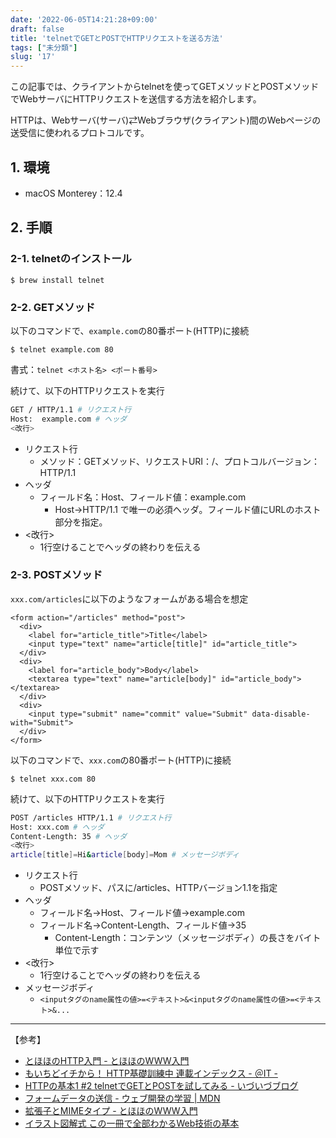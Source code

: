 ```yaml
---
date: '2022-06-05T14:21:28+09:00'
draft: false
title: 'telnetでGETとPOSTでHTTPリクエストを送る方法'
tags: ["未分類"]
slug: '17'
---
```


この記事では、クライアントからtelnetを使ってGETメソッドとPOSTメソッドでWebサーバにHTTPリクエストを送信する方法を紹介します。

HTTPは、Webサーバ(サーバ)⇄Webブラウザ(クライアント)間のWebページの送受信に使われるプロトコルです。

## 1. 環境
- macOS Monterey：12.4

## 2. 手順

### 2-1. telnetのインストール

```
$ brew install telnet
```

### 2-2. GETメソッド

以下のコマンドで、`example.com`の80番ポート(HTTP)に接続
```
$ telnet example.com 80
```

書式：`telnet <ホスト名> <ポート番号>`


続けて、以下のHTTPリクエストを実行
```zsh
GET / HTTP/1.1 # リクエスト行
Host:  example.com # ヘッダ
<改行>
```

- リクエスト行
  - メソッド：GETメソッド、リクエストURI：/、プロトコルバージョン：HTTP/1.1
- ヘッダ
  - フィールド名：Host、フィールド値：example.com
    - Host→HTTP/1.1 で唯一の必須ヘッダ。フィールド値にURLのホスト部分を指定。
- <改行>
  - 1行空けることでヘッダの終わりを伝える

### 2-3. POSTメソッド

`xxx.com/articles`に以下のようなフォームがある場合を想定

```
<form action="/articles" method="post">
  <div>
    <label for="article_title">Title</label>
    <input type="text" name="article[title]" id="article_title">
  </div>
  <div>
    <label for="article_body">Body</label>
    <textarea type="text" name="article[body]" id="article_body"></textarea>
  </div>
  <div>
    <input type="submit" name="commit" value="Submit" data-disable-with="Submit">
  </div>
</form>
```

以下のコマンドで、`xxx.com`の80番ポート(HTTP)に接続

```
$ telnet xxx.com 80
```

続けて、以下のHTTPリクエストを実行

```zsh
POST /articles HTTP/1.1 # リクエスト行
Host: xxx.com # ヘッダ
Content-Length: 35 # ヘッダ
<改行>
article[title]=Hi&article[body]=Mom # メッセージボディ
```

- リクエスト行
  - POSTメソッド、パスに/articles、HTTPバージョン1.1を指定
- ヘッダ
  - フィールド名→Host、フィールド値→example.com
  - フィールド名→Content-Length、フィールド値→35
    - Content-Length：コンテンツ（メッセージボディ）の長さをバイト単位で示す
- <改行>
  - 1行空けることでヘッダの終わりを伝える
- メッセージボディ
  - `<inputタグのname属性の値>=<テキスト>&<inputタグのname属性の値>=<テキスト>&...`

---

【参考】

- [とほほのHTTP入門 - とほほのWWW入門](https://www.tohoho-web.com/ex/http.html)
- [もいちどイチから！ HTTP基礎訓練中 連載インデックス - ＠IT -](https://atmarkit.itmedia.co.jp/fsecurity/index/index_httpbasic.html)
- [HTTPの基本1 #2 telnetでGETとPOSTを試してみる - いづいづブログ](https://izumii19.hatenablog.com/entry/2018/12/23/010234)
- [フォームデータの送信 - ウェブ開発の学習 | MDN](https://developer.mozilla.org/ja/docs/Learn_web_development/Extensions/Forms/Sending_and_retrieving_form_data)
- [拡張子とMIMEタイプ - とほほのWWW入門](https://www.tohoho-web.com/wwwxx015.htm)
- [イラスト図解式 この一冊で全部わかるWeb技術の基本](https://www.amazon.co.jp/dp/B06XNMMC9S/)
